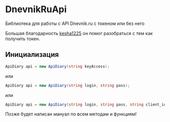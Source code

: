 # DnevnikRuApi
Библиотека для работы с API Dnevnik.ru с токеном или без него

Большая благодарность [kesha1225](https://github.com/kesha1225) он помог разобраться с тем как получить токен.

## Инициализация

```C#
ApiDiary api = new ApiDiary(string keyAccess);
```
или
```C#
ApiDiary api = new ApiDiary(string login, string pass);
```
или
```C#
ApiDiary api = new ApiDiary(string login, string pass, string client_id, string client_secret, string scope);
```

Позже будет написан мануал по всем методам и функциям!
